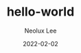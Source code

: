 ---
    layout: article
    sharing: true
    date: 2022-02-02
    title: hello-world
    author: Neolux Lee
    tags: Unclassified
---